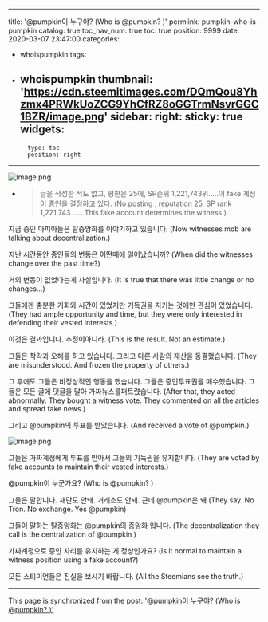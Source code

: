 
---
title: '@pumpkin이 누구야? (Who is @pumpkin? )'
permlink: pumpkin-who-is-pumpkin
catalog: true
toc_nav_num: true
toc: true
position: 9999
date: 2020-03-07 23:47:00
categories:
- whoispumpkin
tags:
- whoispumpkin
thumbnail: 'https://cdn.steemitimages.com/DQmQou8Yhzmx4PRWkUoZCG9YhCfRZ8oGGTrmNsvrGGC1BZR/image.png'
sidebar:
    right:
        sticky: true
widgets:
    -
        type: toc
        position: right
---


![image.png](https://cdn.steemitimages.com/DQmQou8Yhzmx4PRWkUoZCG9YhCfRZ8oGGTrmNsvrGGC1BZR/image.png)
- > 글을 작성한 적도 없고, 평판은 25에, SP순위 1,221,743위.....이 fake 계정이 증인을 결정하고 있다.
(No posting , reputation 25, SP rank 1,221,743 ..... This fake account determines the witness.)



지금 증인 마피아들은 탈중앙화를 이야기하고 있습니다.
(Now witnesses mob are talking about decentralization.)

지난 시간동안  증인들의 변동은 어떤때에 일어났습니까?
(When did the witnesses change over the past time?)

거의 변동이 없었다는게 사실입니다.
(It is true that there was little change or no changes...)

그들에겐 충분한 기회와 시간이 있었지만 기득권을 지키는 것에만 관심이 있었습니다. 
(They had ample opportunity and time, but they were only interested in defending their vested interests.)

이것은 결과입니다. 추정이아니라.
(This is the result. Not an estimate.)

그들은 착각과 오해를 하고 있습니다. 그리고  다른 사람의 재산을 동결했습니다. 
(They are misunderstood. And frozen the property of others.)

그 후에도 그들은 비정상적인 행동을 했습니다. 그들은 증인투표권을 매수했습니다. 그들은 모든 글에 댓글을 달아 가짜뉴스를퍼트렸습니다. 
(After that, they acted abnormally. They bought a witness vote. They commented on all the articles and spread fake news.)

그리고 @pumpkin의 투표를 받았습니다.
(And received a vote of @pumpkin.)

![image.png](https://cdn.steemitimages.com/DQmVGkySZ6BtNb7LonkyCN2D3uYfL2BBBMt2N2NXFJf4Lvm/image.png)

그들은 가짜계정에게 투표를 받아서 그들의 기득권을 유지합니다.
(They are voted by fake accounts to maintain their vested interests.)

@pumpkin이 누군가요?
(Who is @pumpkin? )

그들은 말합니다. 재단도 안돼. 거래소도 안돼. 근데 @pumpkin은 돼
(They say. No Tron. No exchange. Yes @pumpkin)

그들이 말하는 탈중앙화는 @pumpkin의 중앙화 입니다.
(The decentralization they call is the centralization of @pumpkin )

가짜계정으로 증인 자리를 유지하는 게 정상인가요?
(Is it normal to maintain a witness position using a fake account?)

모든 스티미언들은 진실을 보시기 바랍니다.
(All the Steemians see the truth.)

- - -

This page is synchronized from the post: ['@pumpkin이 누구야? (Who is @pumpkin? )'](https://steemit.com/@virus707/pumpkin-who-is-pumpkin)
